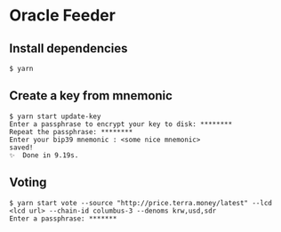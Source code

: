 # Oracle Feeder

## Install dependencies
```
$ yarn
```

## Create a key from mnemonic 
```
$ yarn start update-key
Enter a passphrase to encrypt your key to disk: ********
Repeat the passphrase: ********
Enter your bip39 mnemonic : <some nice mnemonic>
saved!
✨  Done in 9.19s.
```

## Voting
```
$ yarn start vote --source "http://price.terra.money/latest" --lcd <lcd url> --chain-id columbus-3 --denoms krw,usd,sdr
Enter a passphrase: *******
```
